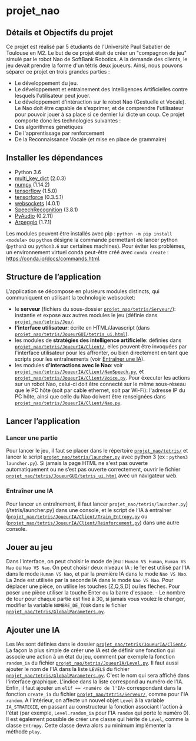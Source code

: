 # projet_nao

## Détails et Objectifs du projet
Ce projet est réalisé par 5 étudiants de l'Université Paul Sabatier de Toulouse en M2.
Le but de ce projet était de créer un "compagnon de jeu" simulé par le robot Nao de SoftBank Robotics. A la demande des clients, le jeu devait prendre la forme d'un tétris deux joueurs. 
Ainsi, nous pouvons séparer ce projet en trois grandes parties : 
* Le développement du jeu.
* Le développement et entrainement des Intelligences Artificielles contre lesquels l'utilisateur peut jouer.
* Le développement d'intéraction sur le robot Nao (Gestuelle et Vocale). Le Nao doit être capable de s'exprimer, et de comprendre l'utilisateur pour pouvoir jouer à sa place si ce dernier lui dicte un coup.
Ce projet comporte donc les technologies suivantes : 
* Des algorithmes génétiques
* De l'apprentissage par renforcement
* De la Reconnaissance Vocale (et mise en place de grammaire)
      

## Installer les dépendances

* Python 3.6
* [multi_key_dict](https://pypi.python.org/pypi/multi_key_dict/2.0.3) (2.0.3)
* [numpy](https://pypi.python.org/pypi/numpy/1.14.2) (1.14.2)
* [tensorflow](https://pypi.python.org/pypi/tensorflow/1.5.0) (1.5.0)
* [tensorforce](https://pypi.python.org/pypi/tensorforce/0.3.5.1) (0.3.5.1)
* [websockets](https://pypi.python.org/pypi/websockets/4.0.1) (4.0.1)
* [SpeechRecognition](https://pypi.python.org/pypi/SpeechRecognition/3.8.1) (3.8.1)
* [PyAudio](https://pypi.python.org/pypi/PyAudio/0.2.11) (0.2.11)
* [Arpeggio](https://pypi.python.org/pypi/Arpeggio/1.7.1) (1.7.1)

Les modules peuvent être installés avec pip : `python -m pip install <module>` ou `python` désigne la commande permettant de lancer python (`python3` ou `python3.6` sur certaines machines). Pour éviter les problèmes, un environnement virtuel conda peut-être créé avec `conda create` : https://conda.io/docs/commands.html.

## Structure de l’application
L’application se décompose en plusieurs modules distincts, qui communiquent en utilisant la technologie websocket:
* le **serveur** (fichiers du sous-dossier [`projet_nao/tetris/Serveur/`](/tetris/Serveur/)): instantie et expose aux autres modules le jeu (définie dans [`projet_nao/tetris/Jeu/`](/tetris/Jeu/).
* **l'interface utilisateur**: écrite en HTML/Javascript (dans [`projet_nao/tetris/JoueurGUI/tetris_ui.html`](/tetris/JoueurGUI/tetris_ui.html)).
* les modules de **stratégies des intelligence artificielle**: définies dans [`projet_nao/tetris/JoueurIA/Client/`](/tetris/JoueurIA/Client/), elles peuvent être invoquées par l'interface utilisateur pour les affronter, ou bien directement en tant que scripts pour les entraînements (voir [Entraîner une IA](#entra%C3%AEner-une-ia)).
* les modules **d'interactions avec le Nao**: voir [`projet_nao/tetris/JoueurIA/Client/NaoSpeech.py`](/tetris/JoueurIA/Client/NaoSpeech.py), et [`projet_nao/tetris/JoueurIA/Client/Voice.py`](/tetris/JoueurIA/Client/Voice.py). Pour éxecuter les actions sur un robot Nao, celui-ci doit être connecté sur le même sous-réseau que le PC hôte (soit par cable ethernet, soit par Wi-Fi): l'adresse IP du PC hôte, ainsi que celle du Nao doivent être renseignées dans [`projet_nao/tetris/JoueurIA/Client/Nao.py`](/tetris/JoueurIA/Client/Nao.py).

## Lancer l’application
### Lancer une partie
Pour lancer le jeu, il faut se placer dans le répertoire [`projet_nao/tetris/`](/tetris/) et lancer le script [`projet_nao/tetris/launcher.py`](/tetris/launcher.py) avec python 3 (ex : `python3 launcher.py`). Si jamais la page HTML ne s'est pas ouverte automatiquement ou ne s’est pas ouverte correctement, ouvrir le fichier [`projet_nao/tetris/JoueurGUI/tetris_ui.html`](/tetris/JoueurGUI/tetris_ui.html) avec un navigateur web.
### Entraîner une IA
Pour lancer un entraînement, il faut lancer `projet_nao/tetris/launcher.py`](/tetris/launcher.py) dans une console, et le script de l’IA à entraîner ([`projet_nao/tetris/JoueurIA/Client/Train_Entropy.py`](/tetris/JoueurIA/Client/Train_Entropy.py) ou ([`projet_nao/tetris/JoueurIA/Client/Reinforcement.py`](/tetris/JoueurIA/Client/Reinforcement.py)) dans une autre console.

## Jouer au jeu
Dans l'interface, on peut choisir le mode de jeu : `Human VS Human`, `Human VS Nao` ou `Nao VS Nao`. On peut choisir deux niveaux IA : le 1er est utilisé par l'IA dans le mode `Human VS Nao`, et par la première IA dans le mode `Nao VS Nao`. La 2nde est utilisée par la seconde IA dans le mode `Nao VS Nao`.
Pour déplacer une pièce, on utilise les touches [Z,Q,S,D] ou les flèches. Pour poser une pièce utiliser la touche Enter ou la barre d'espace. - Le nombre de tour pour chaque partie est fixé à 30, si jamais vous voulez le changer, modifier la variable `NOMBRE_DE_TOUR` dans le fichier [`projet_nao/tetris/GlobalParameters.py`](/tetris/GlobalParameters.py).

## Ajouter une IA
Les IAs sont définies dans le dossier [`projet_nao/tetris/JoueurIA/Client/`](/tetris/JoueurIA/Client/). La façon la plus simple de créer une IA est de définir une fonction qui associe une action à un état du jeu, comment par exemple la fonction `random_ia` du fichier [`projet_nao/tetris/JoueurIA/Level.py`](/tetris/JoueurIA/Level.py). Il faut aussi ajouter le nom de l'IA dans la liste `LEVELS` du fichier [`projet_nao/tetris/GlobalParameters.py`](/tetris/GlobalParameters.py). C'est le nom qui sera affiché dans l'interface graphique. L'indice dans la liste correspond au numéro de l'IA. Enfin, il faut ajouter un `elif == <numéro de l'IA>` correspondant dans la fonction `create_ia` du fichier [`projet_nao/tetris/Serveur/`](tetris/Serveur/), comme pour l'IA `random`. A l'intérieur, on affecte un nouvel objet `Level` à la variable `IA_STRATEGIE`, en passant au constructeur la fonction associant l'action à l'état (par exemple, `Level.random_ia` pour l'IA `random` qui porte le numéro 0). Il est également possible de créer une classe qui hérite de `Level`, comme la classe `Entropy`. Cette classe devra alors au minimum implémenter la méthode `play`.

